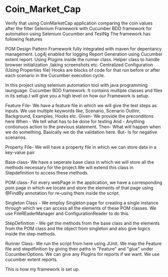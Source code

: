 # Coin_Market_Cap
Verify that using CoinMarketCap application comparing the coin values after the filter Selenium Framework with Cucumber BDD framework for automation using Selenium Cucumber and TestNg
The framework has following features

POM Design Pattern Framework fully integrated with maven for depentancy management. Log4j enabled for logging Report Generation using Cucumber extent report. Using Plugins inside the runner class. Helper class to handle browser initialization ,taking screenshots etc. Centralized Configuration (Using Properties file) Hooks are blocks of code for that run before or after each scenario in the Cucumber execution cycle.

In this project using selenium automation tool with java programming launguage. Cucumber BDD framework. It contains multiple classes and files in its setup.I will give you a high level on how our Framework is setup.

Feature File- We have a feature file in which we will give the test steps as inputs. We use multiple keywords like, Scenario, Scenario Outlinr, Background, Examples, Hooks etc. Given- We provide the preconditons here When - We tell what has to be done for testing And - Anything contionuos action to the previous statement. Then- What will happen when we do something. Basically we do the validation here. But- Is for negative scenarios.

Property File- We will have a property file in which we can store data in a key-value pair

Base class- We have a seperate base class in which we will store all the methods necessary for the project.We will extend this class in Stepdefinition to access these methods.

POM class- For every webPage in the application, we have a corresponding pom page in which we locate and store the elements of that page using @FindBy annotation for re-using them inside the script.

Singleton Class - We employ Singleton page for creating a single instance through which we can access all the elements of these POM classes. We use FileREaderManager and ConfigurationReader to do this.

StepDefinition - We get the methods from the base class and the elements from the POM class and the object from singleton and also give logics inside the step methods.

Runner Class- We run the script from here using JUnit. We map the Feature file and stepdfinition by giving their paths in "Feature" and "glue" under CucumberOptions. We can give any Plugins for reports if we want. We use cucumber extent reports.

This is how my framework is set up.
